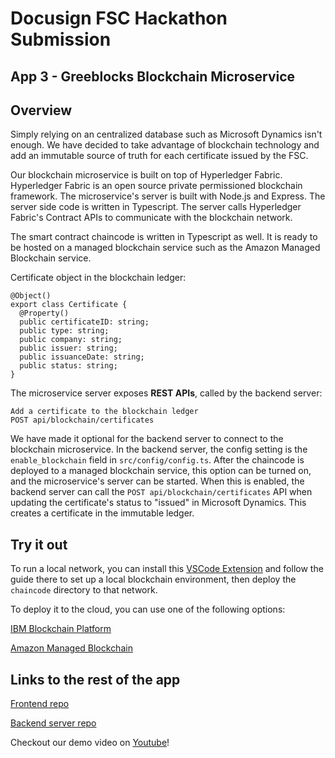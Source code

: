 # Docusign FSC Hackathon Submission

## App 3 - Greeblocks Blockchain Microservice

## Overview

Simply relying on an centralized database such as Microsoft Dynamics isn't enough. We have decided to take advantage of blockchain technology and add an immutable source of truth for each certificate issued by the FSC.

Our blockchain microservice is built on top of Hyperledger Fabric. Hyperledger Fabric is an open source private permissioned blockchain framework. The microservice's server is built with Node.js and Express. The server side code is written in Typescript. The server calls Hyperledger Fabric's Contract APIs to communicate with the blockchain network.

The smart contract chaincode is written in Typescript as well. It is ready to be hosted on a managed blockchain service such as the Amazon Managed Blockchain service.

Certificate object in the blockchain ledger:

```
@Object()
export class Certificate {
  @Property()
  public certificateID: string;
  public type: string;
  public company: string;
  public issuer: string;
  public issuanceDate: string;
  public status: string;
}
```

The microservice server exposes **REST APIs**, called by the backend server:

```
Add a certificate to the blockchain ledger
POST api/blockchain/certificates
```

We have made it optional for the backend server to connect to the blockchain microservice. In the backend server, the config setting is the `enable_blockchain` field in `src/config/config.ts`. After the chaincode is deployed to a managed blockchain service, this option can be turned on, and the microservice's server can be started. When this is enabled, the backend server can call the `POST api/blockchain/certificates` API when updating the certificate's status to "issued" in Microsoft Dynamics. This creates a certificate in the immutable ledger.

## Try it out

To run a local network, you can install this [VSCode Extension](https://marketplace.visualstudio.com/items?itemName=IBMBlockchain.ibm-blockchain-platform) and follow the guide there to set up a local blockchain environment, then deploy the `chaincode` directory to that network.

To deploy it to the cloud, you can use one of the following options:

[IBM Blockchain Platform](https://www.ibm.com/blockchain/platform)

[Amazon Managed Blockchain](https://aws.amazon.com/managed-blockchain/)

## Links to the rest of the app

[Frontend repo](https://github.com/axcasella/docusign_fsc_ui)

[Backend server repo](https://github.com/axcasella/docusign_fsc_server)

Checkout our demo video on [Youtube](https://www.youtube.com/watch?v=NoS7zAkZ2Gc&feature=youtu.be)!
